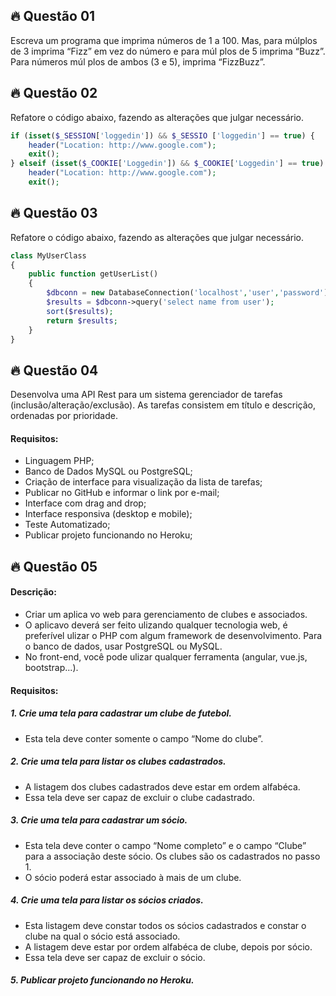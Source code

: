 ## 🔥 Questão 01
Escreva um programa que imprima números de 1 a 100. Mas, para múlplos de 3 imprima “Fizz” em vez do número e para múl plos de 5 imprima “Buzz”. Para números múl
plos de ambos (3 e 5), imprima “FizzBuzz”.

## 🔥 Questão 02

Refatore o código abaixo, fazendo as alterações que julgar necessário.

```php
if (isset($_SESSION['loggedin']) && $_SESSIO ['loggedin'] == true) {
    header("Location: http://www.google.com");
    exit();
} elseif (isset($_COOKIE['Loggedin']) && $_COOKIE['Loggedin'] == true) {
    header("Location: http://www.google.com");
    exit();
```

## 🔥 Questão 03
Refatore o código abaixo, fazendo as alterações que julgar necessário.

```php
class MyUserClass
{
    public function getUserList()
    {
        $dbconn = new DatabaseConnection('localhost','user','password');
        $results = $dbconn->query('select name from user');
        sort($results);
        return $results;
    }
}
```

## 🔥 Questão 04
Desenvolva uma API Rest para um sistema gerenciador de tarefas (inclusão/alteração/exclusão). As tarefas consistem em título e descrição, ordenadas por prioridade.

#### Requisitos:
* Linguagem PHP;
* Banco de Dados MySQL ou PostgreSQL;
* Criação de interface para visualização da lista de tarefas;
* Publicar no GitHub e informar o link por e-mail;
* Interface com drag and drop;
* Interface responsiva (desktop e mobile);
* Teste Automatizado;
* Publicar projeto funcionando no Heroku;

## 🔥 Questão 05

#### Descrição:
* Criar um aplica vo web para gerenciamento de clubes e associados.
* O aplicavo deverá ser feito ulizando qualquer tecnologia web, é preferível ulizar o
PHP com algum framework de desenvolvimento. Para o banco de dados, usar PostgreSQL ou MySQL.
* No front-end, você pode ulizar qualquer ferramenta (angular, vue.js, bootstrap...).

#### Requisitos:
##### 1. Crie uma tela para cadastrar um clube de futebol.
 * Esta tela deve conter somente o campo “Nome do clube”.
##### 2. Crie uma tela para listar os clubes cadastrados.
* A listagem dos clubes cadastrados deve estar em ordem alfabéca.
* Essa tela deve ser capaz de excluir o clube cadastrado.
##### 3. Crie uma tela para cadastrar um sócio.
* Esta tela deve conter o campo “Nome completo” e o campo “Clube” para a associação deste sócio. Os clubes são os cadastrados no passo 1.
* O sócio poderá estar associado à mais de um clube.
##### 4. Crie uma tela para listar os sócios criados.
* Esta listagem deve constar todos os sócios cadastrados e constar o clube na qual o sócio está associado.
* A listagem deve estar por ordem alfabéca de clube, depois por sócio.
* Essa tela deve ser capaz de excluir o sócio.
##### 5. Publicar projeto funcionando no Heroku.